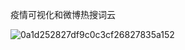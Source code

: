 疫情可视化和微博热搜词云



![0a1d252827df9c0c3cf26827835a152](https://user-images.githubusercontent.com/31812976/169036924-2cc18939-95d1-4d08-943c-9f64cee02cf9.png)
